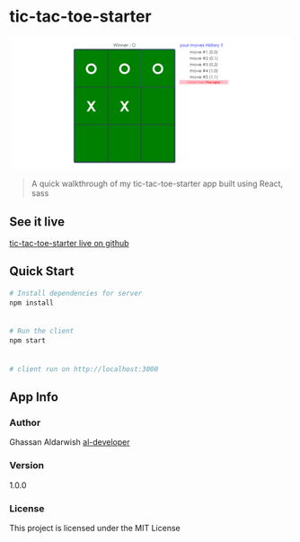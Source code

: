 # tic-tac-toe-starter


![Screenshot](tic-tac-toe-starter.png)


> A quick walkthrough of my tic-tac-toe-starter app built using React, sass



## See it live

[tic-tac-toe-starter live on github](http://Ghassanooooo.github.io/tic-tac-toe-starter)

## Quick Start

```bash
# Install dependencies for server
npm install


# Run the client 
npm start


# client run on http://localhost:3000
```


## App Info

### Author

Ghassan Aldarwish
[al-developer](https://al-developer.herokuapp.com/)

### Version

1.0.0

### License

This project is licensed under the MIT License
